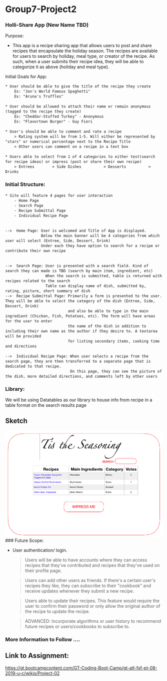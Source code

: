 # Group7-Project2

### Holli-Share App (New Name TBD)

Purpose:

- This app is a recipe sharing app that allows users to post and share recipes that encapsulate the holiday season.
  The recipes are available for users to search by holiday, meal type, or creator of the recipe.
  As such, when a user submits their recipe idea, they will be able to categorize it as above (holiday and meal type).

Initial Goals for App:

    * User should be able to give the title of the recipe they create
        Ex: "Jon's World Famous Spaghetti"
        Ex: "Aruna's Truffles"

    * User should be allowed to attach their name or remain anonymous (tagged to the recipe they create)
        Ex: "Cheddar-Stuffed Turkey" - Anonymous     
        Ex: "Flavortown Burger" - Guy Fieri

    * User's should be able to comment and rate a recipe
        > Rating system will be from 1-5. Will either be represented by "stars" or numerical percentage next to the Recipe Title
        > Other users can comment on a recipe in a text box

    * Users able to select from 1 of 4 categories to either test(search for recipe ideas) or impress (post or share their own recipe)
        > Entrees        > Side Dishes          > Desserts          > Drinks


### Initial Structure:

    * Site will feature 4 pages for user interaction
        - Home Page
        - Search Page
        - Recipe Submittal Page
        - Individual Recipe Page

    
    -->  Home Page: User is welcomed and Title of App is displayed. 
                    Below the main banner will be 4 categories from which user will select (Entree, Side, Dessert, Drink)
                    Under each they have option to search for a recipe or contribute their own recipe

    
    -->  Search Page: User is presented with a search field. Kind of search they can made is TBD (search by main item, ingredient, etc)
                      When the search is submitted, table is returned with recipes related to the search
                      Table can display name of dish, submitted by, rating, picture, short summary of dish
    -->  Recipe Submittal Page: Primarily a form is presented to the user. They will be able to select the category of the dish (Entree, Side, Dessert, Drink)
                                and also be able to type in the main ingredient (Chicken, Fish, Potatoes, etc). The form will have areas for the user to enter
                                the name of the dish in addition to including their own name as the author if they desire to. A textarea will be provided 
                                for listing secondary items, cooking time and directions

    -->  Individual Recipe Page: When user selects a recipe from the search page, they are then transferred to a separate page that is dedicated to that recipe.
                                 On this page, they can see the picture of the dish, more detailed directions, and comments left by other users

### Library:

We will be using Datatables as our library to house info from recipe in a table format on the search results page

## Sketch

<img src="assets/images/Home Page Sketch.png" style="width='100%'">
### Future Scope:

*   User authentication/ login. 
    > Users will be able to have accounts where they can access recipes that they've contributed and recipes that they've used on their profile page.

    > Users can add other users as friends. If there's a certain user's recipes they like, they can subscribe to their "cookbook" and receive
      updates whenever they submit a new recipe.

    > Users able to update their recipes. This feature would require the user to confirm their password or only allow the original author of the 
      recipe to update the recipe.

    > ADVANCED: Incorporate algorithms or user history to recommend future recipes or users/cookbooks to subscribe to.


### More Information to Follow ....

## Link to Assignment:
https://gt.bootcampcontent.com/GT-Coding-Boot-Camp/gt-atl-fsf-pt-08-2019-u-c/wikis/Project-02